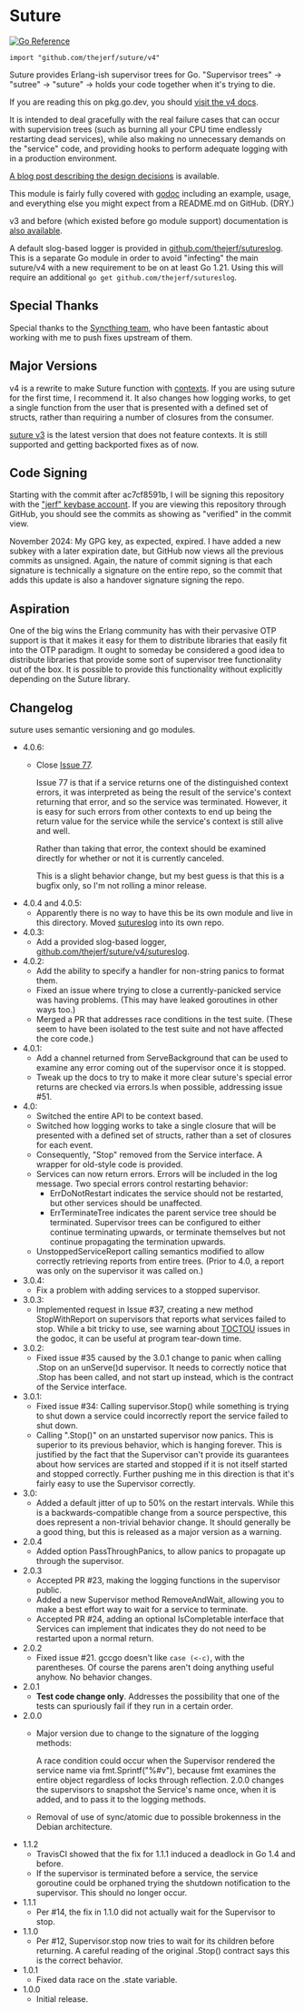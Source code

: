 Suture
======

[![Go Reference](https://pkg.go.dev/badge/github.com/thejerf/suture.svg)](https://pkg.go.dev/github.com/thejerf/suture)

    import "github.com/thejerf/suture/v4"

Suture provides Erlang-ish supervisor trees for Go. "Supervisor trees" ->
"sutree" -> "suture" -> holds your code together when it's trying to die.

If you are reading this on pkg.go.dev, you should [visit the v4 docs](https://pkg.go.dev/github.com/thejerf/suture/v4).

It is intended to deal gracefully with the real failure cases that can
occur with supervision trees (such as burning all your CPU time endlessly
restarting dead services), while also making no unnecessary demands on the
"service" code, and providing hooks to perform adequate logging with in a
production environment.

[A blog post describing the design decisions](http://www.jerf.org/iri/post/2930)
is available.

This module is fairly fully covered
with [godoc](https://pkg.go.dev/github.com/thejerf/suture/v4)
including an example, usage, and everything else you might expect from a
README.md on GitHub. (DRY.)

v3 and before (which existed before go module support) documentation
is [also available](https://pkg.go.dev/github.com/thejerf/suture).

A default slog-based logger is provided in
[github.com/thejerf/sutureslog](https://pkg.go.dev/github.com/thejerf/sutureslog). This is a separate Go module in order to avoid "infecting" the main
suture/v4 with a new requirement to be on at least Go 1.21. Using this
will require an additional `go get
github.com/thejerf/sutureslog`.

Special Thanks
--------------

Special thanks to the [Syncthing team](https://syncthing.net/), who have
been fantastic about working with me to push fixes upstream of them.

Major Versions
--------------

v4 is a rewrite to make Suture function
with [contexts](https://golang.org/pkg/context/). If you are using suture
for the first time, I recommend it. It also changes how logging works, to
get a single function from the user that is presented with a defined set of
structs, rather than requiring a number of closures from the consumer.

[suture v3](https://godoc.org/gopkg.in/thejerf/suture.v3) is the latest
version that does not feature contexts. It is still supported and getting
backported fixes as of now.

Code Signing
------------

Starting with the commit after ac7cf8591b, I will be signing this repository
with the ["jerf" keybase account](https://keybase.io/jerf). If you are viewing
this repository through GitHub, you should see the commits as showing as
"verified" in the commit view.

November 2024: My GPG key, as expected, expired. I have added a new
subkey with a later expiration date, but GitHub now views all the
previous commits as unsigned. Again, the nature of commit signing is
that each signature is technically a signature on the entire repo, so
the commit that adds this update is also a handover signature signing
the repo.

Aspiration
----------

One of the big wins the Erlang community has with their pervasive OTP
support is that it makes it easy for them to distribute libraries that
easily fit into the OTP paradigm. It ought to someday be considered a good
idea to distribute libraries that provide some sort of supervisor tree
functionality out of the box. It is possible to provide this functionality
without explicitly depending on the Suture library.

Changelog
---------

suture uses semantic versioning and go modules.

* 4.0.6:
  * Close [Issue 77](https://github.com/thejerf/suture/issues/77).
  
    Issue 77 is that if a service returns one of the distinguished
    context errors, it was interpreted as being the result of the
    service's context returning that error, and so the service was
    terminated. However, it is easy for such errors from other
    contexts to end up being the return value for the service while
    the service's context is still alive and well.
    
    Rather than taking that error, the context should be examined
    directly for whether or not it is currently canceled.
    
    This is a slight behavior change, but my best guess is that this
    is a bugfix only, so I'm not rolling a minor release.
* 4.0.4 and 4.0.5:
  * Apparently there is no way to have this be its own module and live
    in this directory. Moved
    [sutureslog](https://github.com/thejerf/sutureslog) into its own
    repo.
* 4.0.3:
  * Add a provided slog-based logger,
    [github.com/thejerf/suture/v4/sutureslog](https://pkg.go.dev/github.com/thejerf/suture/v4/sutureslog).
* 4.0.2:
  * Add the ability to specify a handler for non-string panics to format
    them.
  * Fixed an issue where trying to close a currently-panicked service was
    having problems. (This may have leaked goroutines in other ways too.)
  * Merged a PR that addresses race conditions in the test suite. (These
    seem to have been isolated to the test suite and not have affected the
    core code.)
* 4.0.1:
  * Add a channel returned from ServeBackground that can be used to
    examine any error coming out of the supervisor once it is stopped.
  * Tweak up the docs to try to make it more clear suture's special
    error returns are checked via errors.Is when possible, addressing
    issue #51.
* 4.0:
  * Switched the entire API to be context based.
  * Switched how logging works to take a single closure that will be
    presented with a defined set of structs, rather than a set of closures
    for each event.
  * Consequently, "Stop" removed from the Service interface. A wrapper for
    old-style code is provided.
  * Services can now return errors. Errors will be included in the log
    message. Two special errors control restarting behavior:
      * ErrDoNotRestart indicates the service should not be restarted,
        but other services should be unaffected.
      * ErrTerminateTree indicates the parent service tree should be
        terminated. Supervisor trees can be configured to either continue
        terminating upwards, or terminate themselves but not continue
        propagating the termination upwards.
  * UnstoppedServiceReport calling semantics modified to allow correctly
    retrieving reports from entire trees. (Prior to 4.0, a report was
    only on the supervisor it was called on.)
* 3.0.4:
  * Fix a problem with adding services to a stopped supervisor.
* 3.0.3:
  * Implemented request in Issue #37, creating a new method StopWithReport
    on supervisors that reports what services failed to stop. While a bit
    tricky to use, see warning
    about
    [TOCTOU](https://en.wikipedia.org/wiki/Time-of-check_to_time-of-use)
    issues in the godoc, it can be useful at program tear-down time.
* 3.0.2:
  * Fixed issue #35 caused by the 3.0.1 change to panic when calling .Stop
    on an unServe()d supervisor. It needs to correctly notice that .Stop
    has been called, and not start up instead, which is the contract of the
    Service interface.
* 3.0.1:
  * Fixed issue #34: Calling supervisor.Stop() while something is trying
    to shut down a service could incorrectly report the  service failed to
    shut down.
  * Calling ".Stop()" on an unstarted supervisor now panics. This is
    superior to its previous behavior, which is hanging forever.
    This is justified by the fact that the Supervisor can't provide its
    guarantees about how services are started and stopped if it is not
    itself started and stopped correctly. Further pushing me in this
    direction is that it's fairly easy to use the Supervisor correctly.
* 3.0:
  * Added a default jitter of up to 50% on the restart intervals. While
    this is a backwards-compatible change from a source perspective, this
    does represent a non-trivial behavior change. It should generally be a
    good thing, but this is released as a major version as a warning.
* 2.0.4
  * Added option PassThroughPanics, to allow panics to propagate up through
    the supervisor.
* 2.0.3
  * Accepted PR #23, making the logging functions in the supervisor public.
  * Added a new Supervisor method RemoveAndWait, allowing you to make a
    best effort way to wait for a service to terminate.
  * Accepted PR #24, adding an optional IsCompletable interface that
    Services can implement that indicates they do not need to be restarted
    upon a normal return.
* 2.0.2
  * Fixed issue #21. gccgo doesn't like `case (<-c)`, with the parentheses.
    Of course the parens aren't doing anything useful anyhow. No behavior
    changes.
* 2.0.1
  * __Test code change only__. Addresses the possibility that one of the
    tests can spuriously fail if they run in a certain order.
* 2.0.0
  * Major version due to change to the signature of the logging methods:

    A race condition could occur when the Supervisor rendered the service
    name via fmt.Sprintf("%#v"), because fmt examines the entire object
    regardless of locks through reflection. 2.0.0 changes the supervisors
    to snapshot the Service's name once, when it is added, and to pass it
    to the logging methods.
  * Removal of use of sync/atomic due to possible brokenness in the Debian
    architecture.
* 1.1.2
  * TravisCI showed that the fix for 1.1.1 induced a deadlock in Go 1.4 and
    before.
  * If the supervisor is terminated before a service, the service goroutine
    could be orphaned trying the shutdown notification to the supervisor.
    This should no longer occur.
* 1.1.1
  * Per #14, the fix in 1.1.0 did not actually wait for the Supervisor
    to stop.
* 1.1.0
  * Per #12, Supervisor.stop now tries to wait for its children before
    returning. A careful reading of the original .Stop() contract
    says this is the correct behavior.
* 1.0.1
  * Fixed data race on the .state variable.
* 1.0.0
  * Initial release.
